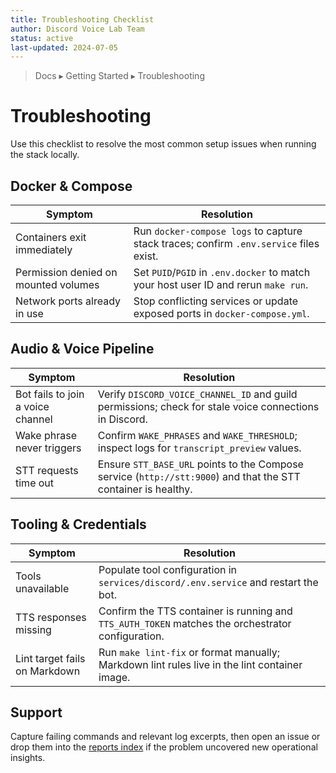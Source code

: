 ```yaml
---
title: Troubleshooting Checklist
author: Discord Voice Lab Team
status: active
last-updated: 2024-07-05
---
```


<!-- markdownlint-disable-next-line MD041 -->
> Docs ▸ Getting Started ▸ Troubleshooting

# Troubleshooting

Use this checklist to resolve the most common setup issues when running the stack locally.

## Docker & Compose

| Symptom | Resolution |
| --- | --- |
| Containers exit immediately | Run `docker-compose logs` to capture stack traces; confirm `.env.service` files exist. |
| Permission denied on mounted volumes | Set `PUID`/`PGID` in `.env.docker` to match your host user ID and rerun `make run`. |
| Network ports already in use | Stop conflicting services or update exposed ports in `docker-compose.yml`. |

## Audio & Voice Pipeline

| Symptom | Resolution |
| --- | --- |
| Bot fails to join a voice channel | Verify `DISCORD_VOICE_CHANNEL_ID` and guild permissions; check for stale voice connections in Discord. |
| Wake phrase never triggers | Confirm `WAKE_PHRASES` and `WAKE_THRESHOLD`; inspect logs for `transcript_preview` values. |
| STT requests time out | Ensure `STT_BASE_URL` points to the Compose service (`http://stt:9000`) and that the STT container is healthy. |

## Tooling & Credentials

| Symptom | Resolution |
| --- | --- |
| Tools unavailable | Populate tool configuration in `services/discord/.env.service` and restart the bot. |
| TTS responses missing | Confirm the TTS container is running and `TTS_AUTH_TOKEN` matches the orchestrator configuration. |
| Lint target fails on Markdown | Run `make lint-fix` or format manually; Markdown lint rules live in the lint container image. |

## Support

Capture failing commands and relevant log excerpts, then open an issue or drop them into the
[reports index](../reports/README.md) if the problem uncovered new operational insights.
